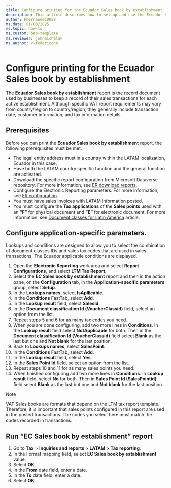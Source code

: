 ```yaml
---
title: Configure printing for the Ecuador Sales book by establishment
description: This article describes how to set up and use the Ecuador Sales book by establishment report
author: Fhernandez0088
ms.date: 01/03/2025
ms.topic: how-to
ms.custom: bap-template
ms.reviewer: johnmichalak
ms.author: v-federicohe
---
```


# Configure printing for the Ecuador Sales book by establishment

The **Ecuador Sales book by establishment** report is the record document used by businesses to keep a record of their sales transactions for each active establishment. Although specific VAT report requirements may vary from country/region to country/region, they generally include transaction date, customer information, and tax information details.

## Prerequisites

Before you can print the **Ecuador Sales book by establishment** report, the following prerequisites must be met: 

- The legal entity address must in a country within the LATAM localization, Ecuador in this case.
- Have both the LATAM country specific function and the general function are activated.
- Download the specific report configuration from Microsoft Dataverse repository. For more information, see [ER download reports](../global/workspace/gsw-import-er-config-dataverse.md).
- Configure the Electronic Reporting parameters. For more information, see [ER configuration](../../../fin-ops-core/dev-itpro/analytics/electronic-reporting-er-configure-parameters.md).
- You must have sales invoices with LATAM information posted.
- You must configure the **Tax applications** of the **Sales points** used with an **”F”** for physical document and **”E”** for electronic document. For more information, see [Document classes for Latin America](ltm-core-document-class.md) article.

## Configure application-specific parameters.

Lookups and conditions are designed to allow you to select the combination of document classes IDs and sales tax codes that are used in sales transactions. The Ecuador applicable conditions are displayed.

1. Open the **Electronic Reporting** work area and select **Report Configurations**, and select  **LTM Tax Report**.
1. Select the **EC Sales book by establishment** report and then in the action pane, on the **Configuration** tab, in the **Application-specific parameters** group, select **Setup**.
1. In the **Lookups names**, select **IsApllicable**.
1. In the **Conditions** FastTab, select **Add**.
1. In the **Lookup result** field, select **SalesId**. 
1. In the **Document classification Id (VoucherClassid)** field, select an option from the list. 
1. Repeat steps 5 and 6 for as many tax codes you need.
1. When you are done configuring, add two more lines in **Conditions**. In the **Lookup result** field select **NotApplicable** for both. Then in the **Document classification Id (VoucherClassid)** field select **Blank** as the last but one and **Not blank** for the last position.
1. Back to **Lookups names**, select **SalesPoint**.
1. In the **Conditions** FastTab, select **Add**.
1. In the **Lookup result** field, select **Yes**.
1. In the **Sales Point Id** field, select an option from the list. 
1. Repeat steps 10 and 11 for as many sales points you need.
1. When finished configuring add two more lines in **Conditions**. In **Lookup result** field, select **No** for both. Then in **Sales Point Id (SalesPointid)** field select **Blank** as the last but one and **Not blank** for the last position.

> [!NOTE]
> VAT Sales books are formats that depend on the LTM tax report template. Therefore, it is important that sales points configured in this report are used in the posted transactions. The codes you select here must match the codes recorded in transactions.

## Run “EC Sales book by establishment” report

1. Go to **Tax** \> **Inquiries and reports** \> **LATAM** \> **Tax reporting**.
1. In the Format mapping field, select **EC Sales book by establishment** value.
1. Select **OK**.
1. In the **From** date field, enter a date.
1. In the **To** date field, enter a date.
1. Select **OK**.
